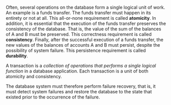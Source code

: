 Often, several operations on the database form a single logical unit of work. An example is a funds transfer. The funds transfer must happen in its entirety or not at all. This all-or-none requirement is called **atomicity**. In addition, it is essential that the execution of the funds transfer preserves the consistency of the database. That is, the value of the sum of the balances of A and B must be preserved. This correctness requirement is called **consistency**. Finally, after the successful execution of a funds transfer, the new values of the balances of accounts A and B must persist, despite the possibility of system failure. This persistence requirement is called **durability**.

A transaction is a *collection of operations that performs a single logical function* in a database application. Each transaction is a unit of both atomicity and consistency.

The database system must therefore perform failure recovery, that is, it must detect system failures and restore the database to the state that existed prior to the occurrence of the failure.